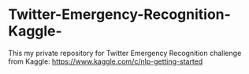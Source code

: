 # Twitter-Emergency-Recognition-Kaggle-
This my private repository for Twitter Emergency Recognition challenge from Kaggle: https://www.kaggle.com/c/nlp-getting-started
